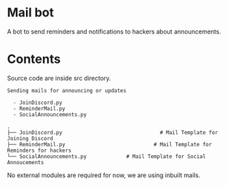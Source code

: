 # Mail bot

A bot to send reminders and notifications to hackers about announcements.

# Contents

Source code are inside src directory.

 `Sending mails for announcing or updates`

      - JoinDiscord.py
      - ReminderMail.py
      - SocialAnnouncements.py

    .
    ├── JoinDiscord.py                                # Mail Template for Joining Discord 
    ├── ReminderMail.py                             # Mail Template for Reminders for hackers 
    └── SocialAnnouncements.py             # Mail Template for Social Annoucements

No external modules are required for now, we are using inbuilt mails.
